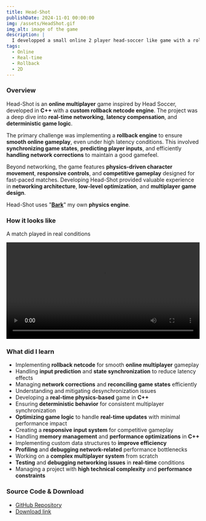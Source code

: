 ```yaml
---
title: Head-Shot
publishDate: 2024-11-01 00:00:00
img: /assets/HeadShot.gif
img_alt: image of the game
description: |
  I developped a small online 2 player head-soccer like game with a rollback engine
tags:
  - Online
  - Real-time
  - Rollback
  - 2D
---
```


### Overview

Head-Shot is an **online multiplayer** game inspired by Head Soccer, developed in **C++** with a **custom rollback netcode engine**. The project was a deep dive into **real-time networking**, **latency compensation**, and **deterministic game logic**.

The primary challenge was implementing a **rollback engine** to ensure **smooth online gameplay**, even under high latency conditions. This involved **synchronizing game states**, **predicting player inputs**, and efficiently **handling network corrections** to maintain a good gamefeel.

Beyond networking, the game features **physics-driven character movement**, **responsive controls**, and **competitive gameplay** designed for fast-paced matches. Developing Head-Shot provided valuable experience in **networking architecture**, **low-level optimization**, and **multiplayer game design**.

Head-Shot uses "[**Bark**](/work/nested/bark)" my own **physics engine**. 

### How it looks like

A match played in real conditions

<video controls width="100%">
  <source src="/assets/ressources/ressourceRollback/HeadShot.mp4" type="video/mp4">
  Your browser does not support the video tag.
</video>

### What did I learn

- Implementing **rollback netcode** for smooth **online multiplayer** gameplay
- Handling **input prediction** and **state synchronization** to reduce latency effects
- Managing **network corrections** and **reconciling game states** efficiently
- Understanding and mitigating desynchronization issues
- Developing a **real-time physics-based** game in **C++**
- Ensuring **deterministic behavior** for consistent multiplayer synchronization
- **Optimizing game logic** to handle **real-time updates** with minimal performance impact
- Creating a **responsive input system** for competitive gameplay
- Handling **memory management** and **performance optimizations** in **C++**
- Implementing custom data structures to **improve efficiency**
- **Profiling** and **debugging network-related** performance bottlenecks
- Working on a **complex multiplayer system** from scratch
- **Testing** and **debugging networking issues** in **real-time** conditions
- Managing a project with **high technical complexity** and **performance constraints**

### Source Code & Download

- [GitHub Repository](https://github.com/Cochta/Head-Shot)
- [Download link](https://github.com/Cochta/Head-Shot/releases/download/1.0/Head.Shot.zip)

